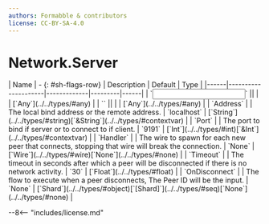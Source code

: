 ```yaml
---
authors: Formabble & contributors
license: CC-BY-SA-4.0
---
```



# Network.Server

<div class="sh-parameters" markdown="1">
| Name | - {: #sh-flags-row} | Description | Default | Type |
|------|---------------------|-------------|---------|------|
| `<input>` || | | [`Any`](../../types/#any) |
| `<output>` || | | [`Any`](../../types/#any) |
| `Address` |  | The local bind address or the remote address. | `localhost` | [`String`](../../types/#string)[`&String`](../../types/#contextvar) |
| `Port` |  | The port to bind if server or to connect to if client. | `9191` | [`Int`](../../types/#int)[`&Int`](../../types/#contextvar) |
| `Handler` |  | The wire to spawn for each new peer that connects, stopping that wire will break the connection. | `None` | [`Wire`](../../types/#wire)[`None`](../../types/#none) |
| `Timeout` |  | The timeout in seconds after which a peer will be disconnected if there is no network activity. | `30` | [`Float`](../../types/#float) |
| `OnDisconnect` |  | The flow to execute when a peer disconnects, The Peer ID will be the input. | `None` | [`Shard`](../../types/#object)[`[Shard]`](../../types/#seq)[`None`](../../types/#none) |

</div>



--8<-- "includes/license.md"

